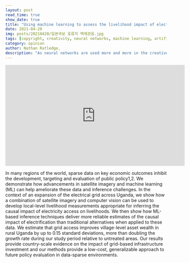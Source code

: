 ```yaml
---
layout: post
read_time: true
show_date: true
title: "Using machine learning to assess the livelihood impact of electricity access?"
date: 2021-04-20
img: posts/20210420/일본국보 호류지 백제관음.jpg
tags: [copyright, creativity, neural networks, machine learning, artificial intelligence]
category: opinion
author: Nathan Ratledge,
description: "As neural networks are used more and more in the creative process, text, images and even music are now created by AI, but who owns the copyright for those works?"
---
```

<iframe width="560" height="315" src="https://www.youtube.com/embed/tjzOzuKQhSM" title="YouTube video player" frameborder="0" allow="accelerometer; autoplay; clipboard-write; encrypted-media; gyroscope; picture-in-picture" allowfullscreen></iframe>

In many regions of the world, sparse data on key economic outcomes inhibit the development, targeting and evaluation of public policy1,2. We demonstrate how advancements in satellite imagery and machine learning (ML) can help ameliorate these data and inference challenges. In the context of an expansion of the electrical grid across Uganda, we show how a combination of satellite imagery and computer vision can be used to develop local-level livelihood measurements appropriate for inferring the causal impact of electricity access on livelihoods. We then show how ML-based inference techniques deliver more reliable estimates of the causal impact of electrification than traditional alternatives when applied to these data. We estimate that grid access improves village-level asset wealth in rural Uganda by up to 0.15 standard deviations, more than doubling the growth rate during our study period relative to untreated areas. Our results provide country-scale evidence on the impact of grid-based infrastructure investment and our methods provide a low-cost, generalizable approach to future policy evaluation in data-sparse environments.
